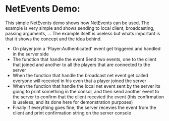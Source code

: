 # NetEvents Demo:

This simple NetEvents demo shows how NetEvents can be used.
The example is very simple and shows sending to local client, broadcasting, passing arguments, ...
The example itself is useless but whats important is that it shows the concept and the idea behind.

- On player join a 'Player:Authenticated' event get triggered and handled in the server side
- The function that handle the event Send two events, one to the client that joined and another to all the players that are connected to the server
- When the function that handle the broadcast net event get called everyone will recevied in his even that a player joined the server
- When the function that handle the local net event sent by the server its going to print something in the consol, and then send another event to the server to confirm that the client recevied the event (this confirmation is useless, and its done here for demonstration purposes)
- Finally if everything goes fine, the server recevies the event from the client and print confirmation string on the server console

